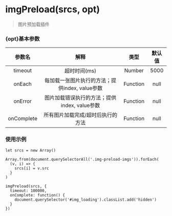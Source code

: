 # imgPreload(srcs, opt)
> 图片预加载插件

### {opt}基本参数
| 参数名 | 解释 | 类型 | 默认值 | 
| :------: | :------: | :------: |:------: |
| timeout | 超时时间(ms) | Number | 5000 |
| onEach | 每加载一张图片执行的方法；提供index, value参数 | Function | null |
| onError | 图片加载错误执行的方法；提供index, value参数 | Function | null |
| onComplete | 所有图片加载完成/超时后执行的方法 | Function | null |


### 使用示例
```
let srcs = new Array()

Array.from(document.querySelectorAll('.img-preload-imgs')).forEach(
  (v, i) => {
    srcs[i] = v.src
  }
)

imgPreload(srcs, {
  timeout: 100000,
  onComplete: function() {
    document.querySelector('#img_loading').classList.add('hidden')
  }
})
```
